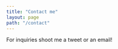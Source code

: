 ```yaml
---
title: "Contact me"
layout: page
path: "/contact"
---
```


For inquiries shoot me a tweet or an email! 